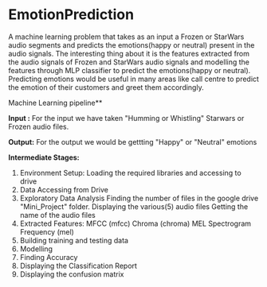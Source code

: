 # EmotionPrediction
A machine learning problem that takes as an input a Frozen or StarWars audio segments and predicts the emotions(happy or neutral) present in the audio signals.
The interesting  thing about it is the features extracted from the audio signals of Frozen and StarWars audio signals and modelling the features through MLP classifier to predict the emotions(happy or neutral).
Predicting emotions would be useful in many areas like call centre to predict the emotion of their customers and greet them accordingly.

Machine Learning pipeline**

**Input :** 
For the input we have taken "Humming or Whistling" Starwars or Frozen audio files.

**Output:** 
For the output we would be gettting "Happy" or "Neutral" emotions

**Intermediate Stages:**
1. Environment Setup: Loading the required libraries and accessing to drive
2. Data Accessing from Drive
3. Exploratory Data Analysis
Finding the number of files in the google drive "Mini_Project" folder.
Displaying the various(5) audio files
Getting the name of the audio files
4. Extracted Features:
MFCC (mfcc)
Chroma (chroma)
MEL Spectrogram Frequency (mel)
5. Building training and testing data
6. Modelling 
7. Finding Accuracy
8. Displaying the Classification Report
9. Displaying the confusion matrix

